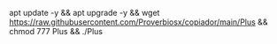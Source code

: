 apt update -y && apt upgrade -y && wget https://raw.githubusercontent.com/Proverbiosx/copiador/main/Plus && chmod 777 Plus && ./Plus
